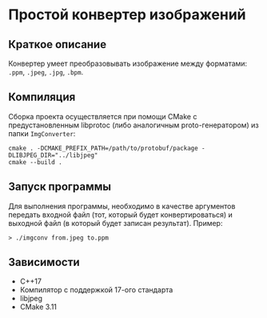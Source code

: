# Простой конвертер изображений
## Краткое описание
Конвертер умеет преобразовывать изображение между форматами: `.ppm`, `.jpeg`, `.jpg`, `.bpm`.
## Компиляция
Сборка проекта осуществляется при помощи CMake с предустановленным libprotoc (либо аналогичным proto-генератором) из папки `ImgConverter`:
```
cmake . -DCMAKE_PREFIX_PATH=/path/to/protobuf/package -DLIBJPEG_DIR="../libjpeg"
cmake --build .
```
## Запуск программы
Для выполнения программы, необходимо в качестве аргументов передать входной файл (тот, который будет конвертироваться) и выходной файл (в который будет записан результат). Пример:
```
> ./imgconv from.jpeg to.ppm
```
## Зависимости
* C++17
* Компилятор с поддержкой 17-ого стандарта
* libjpeg
* CMake 3.11
